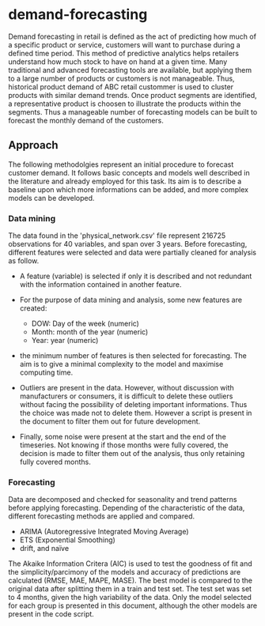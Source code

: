 # demand-forecasting
Demand forecasting in retail is defined as the act of predicting how much of a 
specific product or service, customers will want to purchase during a defined time 
period. This method of predictive analytics helps retailers understand how much 
stock to have on hand at a given time. Many traditional and advanced forecasting 
tools are available, but applying them to a large number of products or customers 
is not manageable. Thus, historical product demand of ABC retail custommer is 
used to cluster products with similar demand trends. Once product segments are 
identified, a representative product is choosen to illustrate the products within 
the segments. Thus a manageable number of forecasting models can be built to forecast 
the monthly demand of the customers. 

## Approach

The following methodolgies represent an initial procedure to forecast customer demand.
It follows basic concepts and models well described in the literature and already 
employed for this task. Its aim is to describe a baseline upon which more informations 
can be added, and more complex models can be developed.

### Data mining
The data found in the 'physical_network.csv' file represent 216725 observations for 40 variables, and
span over 3 years. Before forecasting, different features were selected and data were partially cleaned for analysis as follow.

* A feature (variable) is selected if only it is described and not redundant with the information contained in another feature. 
* For the purpose of data mining and analysis, some new features are created: 
  + DOW: Day of the week (numeric) 
  + Month: month of the year (numeric) 
  + Year: year (numeric)

* the minimum number of features is then selected for forecasting. The aim is to give a minimal complexity to the model and maximise computing time.
* Outliers are present in the data. However, without discussion with manufacturers or consumers, it is difficult to delete these outliers without facing the possibility of deleting important informations. Thus the choice was made not to delete them. However a script is present in the document to filter them out for future development.
* Finally, some noise were present at the start and the end of the timeseries. Not knowing if those months were fully covered, the decision is made to filter them out of the analysis, thus only retaining fully covered months. 

### Forecasting
Data are decomposed and checked for seasonality and trend patterns before applying forecasting. Depending of the characteristic of the data, different forecasting methods are applied and compared. 

* ARIMA (Autoregressive Integrated Moving Average) 
* ETS (Exponential Smoothing)  
* drift, and naïve 

The Akaike Information Critera (AIC) is used to test the goodness of fit and the 
simplicity/parcimony of the models and accuracy of predictions are calculated (RMSE, MAE, MAPE, MASE).
The best model is compared to the original data after splitting them in a train and test set. The test set was set to 4 months, given the high variability of the data. Only the model selected for each group is presented in this document, although the other models are present in the code script. 
